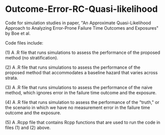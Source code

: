 # Outcome-Error-RC-Quasi-likelihood
Code for simulation studies in paper, "An Approximate Quasi-Likelihood Approach to Analyzing Error-Prone Failure Time Outcomes and Exposures" by Boe et al.

Code files include:

(1) A .R file that runs simulations to assess the performance of the proposed method (no stratification).

(2) A .R file that runs simulations to assess the performance of the proposed method that accommodates a baseline hazard that varies across strata.

(3) A .R file that runs simulations to assess the performance of the naive method, which ignores error in the failure time outcome and the exposure.

(4) A .R file that runs simulation to assess the performance of the "truth," or the scenario in which we have no measurement error in the failure time outcome and the exposure.

(5) A .Rcpp file that contains Rcpp functions that are used to run the code in files (1) and (2) above.
